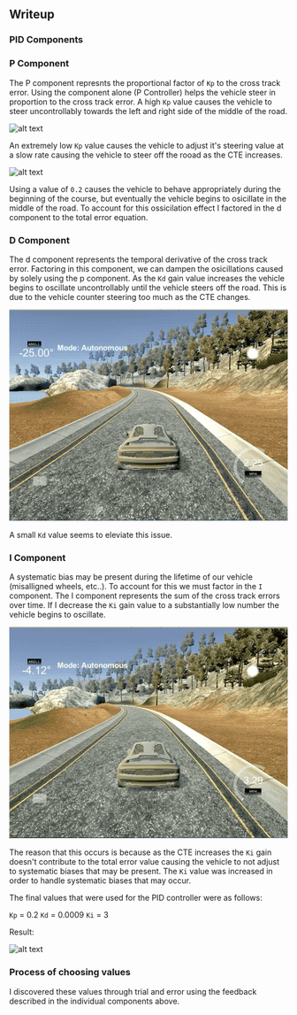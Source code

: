 ## Writeup

### PID Components

### P Component
The P component represnts the proportional factor of `Kp` to the cross track error. Using the component alone (P Controller) helps the vehicle steer in proportion to the cross track error. A high `Kp` value causes the vehicle to steer uncontrollably towards the left and right side of the middle of the road.

![alt text](https://raw.githubusercontent.com/Somnibyte/CarND-PID-Controller-Project/master/high%20kp.gif "high kp")

An extremely low `Kp` value causes the vehicle to adjust it's steering value at a slow rate causing the vehicle to steer off the rooad as the CTE increases.

![alt text](https://raw.githubusercontent.com/Somnibyte/CarND-PID-Controller-Project/master/low%20kp.gif "low kp")

Using a value of `0.2` causes the vehicle to behave appropriately during the beginning of the course, but eventually the vehicle begins to osicillate in the middle of the road. To account for this ossicilation effect I factored in the d component to the total error equation.

### D Component

The d component represents the temporal derivative of the cross track error. Factoring in this component, we can dampen the osicillations caused by solely using the p component. As the `Kd` gain value increases the vehicle begins to oscillate uncontrollably until the vehicle steers off the road. This is due to the vehicle counter steering too much as the CTE changes.

![alt text](https://raw.githubusercontent.com/Somnibyte/CarND-PID-Controller-Project/master/high%20kd.gif "high kd")

A small `Kd` value seems to eleviate this issue.


### I Component

A systematic bias may be present during the lifetime of our vehicle (misalligned wheels, etc..). To account for this we must factor in the `I` component. The I component represents the sum of the cross track errors over time. If I decrease the `Ki` gain value to a substantially low number the vehicle begins to oscillate.

![alt text](https://raw.githubusercontent.com/Somnibyte/CarND-PID-Controller-Project/master/high%20ki.gif "high ki")

The reason that this occurs is because as the CTE increases the `Ki` gain doesn't contribute to the total error value causing the vehicle to not adjust to systematic biases that may be present. The `Ki` value was increased in order to handle systematic biases that may occur.


The final values that were used for the PID controller were as follows:

`Kp` = 0.2
`Kd` = 0.0009
`Ki` = 3

Result:

![alt text](https://raw.githubusercontent.com/Somnibyte/CarND-PID-Controller-Project/master/final.gif "final")

### Process of choosing values
I discovered these values through trial and error using the feedback described in the individual components above.
